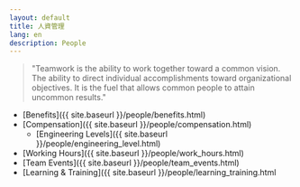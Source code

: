```yaml
---
layout: default
title: 人資管理
lang: en
description: People
---
```




> "Teamwork is the ability to work together toward a common vision. The ability to direct individual accomplishments toward organizational objectives. It is the fuel that allows common people to attain uncommon results."

* [Benefits]({{ site.baseurl }}/people/benefits.html)
* [Compensation]({{ site.baseurl }}/people/compensation.html)
	* [Engineering Levels]({{ site.baseurl }}/people/engineering_level.html)
* [Working Hours]({{ site.baseurl }}/people/work_hours.html)
* [Team Events]({{ site.baseurl }}/people/team_events.html)
* [Learning & Training]({{ site.baseurl }}/people/learning_training.html
